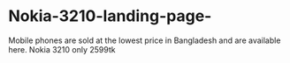 # Nokia-3210-landing-page-
Mobile phones are sold at the lowest price in Bangladesh and are available here. Nokia 3210 only 2599tk
